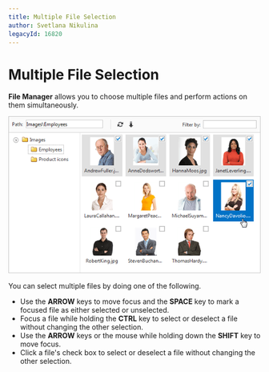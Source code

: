```yaml
---
title: Multiple File Selection
author: Svetlana Nikulina
legacyId: 16820
---
```

# Multiple File Selection
**File Manager** allows you to choose multiple files and perform actions on them simultaneously.

![EUD_FileManager_multiselect](../../images/img22649.png)

You can select multiple files by doing one of the following.
* Use the **ARROW** keys to move focus and the **SPACE** key to mark a focused file as either selected or unselected.
* Focus a file while holding the **CTRL** key to select or deselect a file without changing the other selection.
* Use the **ARROW** keys or the mouse while holding down the **SHIFT** key to move focus.
* Click a file's check box to select or deselect a file without changing the other selection.